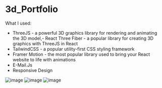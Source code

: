 # 3d_Portfolio



What I used:

- ThreeJS - a powerful 3D graphics library for rendering and animating the 3D model,- React Three Fiber - a popular library for creating 3D graphics with ThreeJS in React
- TailwindCSS - a popular utility-first CSS styling framework
- Framer Motion - the most popular library used to bring your React website to life with animations
- E-Mail.Js 
- Responsive Design 

![image](https://user-images.githubusercontent.com/54949171/227712187-d7a05580-7c16-4159-937a-ec5daa6d1306.png)
![image](https://user-images.githubusercontent.com/54949171/227712197-8a298dd2-9710-488e-b184-140817ca4e5b.png)
![image](https://user-images.githubusercontent.com/54949171/227712236-3c086830-7b4a-4e8b-b2bc-3b9240027946.png)


